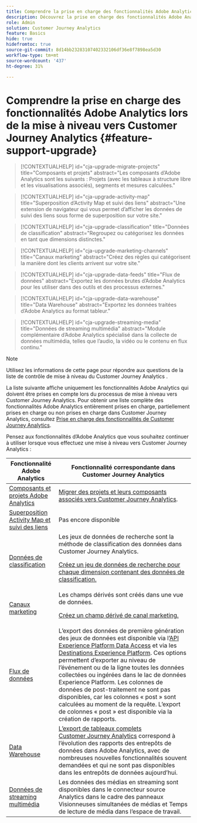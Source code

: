 ```yaml
---
title: Comprendre la prise en charge des fonctionnalités Adobe Analytics lors de la mise à niveau vers Customer Journey Analytics
description: Découvrez la prise en charge des fonctionnalités Adobe Analytics lors de la mise à niveau vers Customer Journey Analytics
role: Admin
solution: Customer Journey Analytics
feature: Basics
hide: true
hidefromtoc: true
source-git-commit: 8d14bb23283107402332106df36e8f7898ea5d30
workflow-type: tm+mt
source-wordcount: '437'
ht-degree: 31%

---
```


# Comprendre la prise en charge des fonctionnalités Adobe Analytics lors de la mise à niveau vers Customer Journey Analytics {#feature-support-upgrade}

<!-- markdownlint-disable MD034 -->

>[!CONTEXTUALHELP]
>id="cja-upgrade-migrate-projects"
>title="Composants et projets"
>abstract="Les composants d’Adobe Analytics sont les suivants : Projets (avec les tableaux à structure libre et les visualisations associés), segments et mesures calculées."

<!-- markdownlint-enable MD034 -->

<!-- markdownlint-disable MD034 -->

>[!CONTEXTUALHELP]
>id="cja-upgrade-activity-map"
>title="Superposition d’Activity Map et suivi des liens"
>abstract="Une extension de navigateur qui vous permet d’afficher les données de suivi des liens sous forme de superposition sur votre site."

<!-- markdownlint-enable MD034 -->

<!-- markdownlint-disable MD034 -->

>[!CONTEXTUALHELP]
>id="cja-upgrade-classification"
>title="Données de classification"
>abstract="Regroupez ou catégorisez les données en tant que dimensions distinctes."

<!-- markdownlint-enable MD034 -->

<!-- markdownlint-disable MD034 -->

>[!CONTEXTUALHELP]
>id="cja-upgrade-marketing-channels"
>title="Canaux marketing"
>abstract="Créez des règles qui catégorisent la manière dont les clients arrivent sur votre site."

<!-- markdownlint-enable MD034 -->

<!-- markdownlint-disable MD034 -->

>[!CONTEXTUALHELP]
>id="cja-upgrade-data-feeds"
>title="Flux de données"
>abstract="Exportez les données brutes d’Adobe Analytics pour les utiliser dans des outils et des processus externes."

<!-- markdownlint-enable MD034 -->

<!-- markdownlint-disable MD034 -->

>[!CONTEXTUALHELP]
>id="cja-upgrade-data-warehouse"
>title="Data Warehouse"
>abstract="Exportez les données traitées d’Adobe Analytics au format tableur."

<!-- markdownlint-enable MD034 -->

<!-- markdownlint-disable MD034 -->

>[!CONTEXTUALHELP]
>id="cja-upgrade-streaming-media"
>title="Données de streaming multimédia"
>abstract="Module complémentaire d’Adobe Analytics spécialisé dans la collecte de données multimédia, telles que l’audio, la vidéo ou le contenu en flux continu."

<!-- markdownlint-enable MD034 -->

>[!NOTE]
> 
>Utilisez les informations de cette page pour répondre aux questions de la liste de contrôle de mise à niveau du Customer Journey Analytics [](https://gigazelle.github.io/cja-ttv/).

La liste suivante affiche uniquement les fonctionnalités Adobe Analytics qui doivent être prises en compte lors du processus de mise à niveau vers Customer Journey Analytics. Pour obtenir une liste complète des fonctionnalités Adobe Analytics entièrement prises en charge, partiellement prises en charge ou non prises en charge dans Customer Journey Analytics, consultez [Prise en charge des fonctionnalités de Customer Journey Analytics](/help/getting-started/aa-vs-cja/cja-aa.md).

Pensez aux fonctionnalités d’Adobe Analytics que vous souhaitez continuer à utiliser lorsque vous effectuez une mise à niveau vers Customer Journey Analytics :

| Fonctionnalité Adobe Analytics | Fonctionnalité correspondante dans Customer Journey Analytics |
|---------|----------|
| [Composants et projets Adobe Analytics](https://experienceleague.adobe.com/en/docs/analytics/analyze/analysis-workspace/build-workspace-project/freeform-overview) | [Migrer des projets et leurs composants associés vers Customer Journey Analytics](https://experienceleague.adobe.com/en/docs/analytics/admin/admin-tools/component-migration/prepare-component-migration). |
| [Superposition Activity Map et suivi des liens](https://experienceleague.adobe.com/en/docs/analytics/analyze/activity-map/overview) | Pas encore disponible |
| [Données de classification](https://experienceleague.adobe.com/en/docs/analytics/components/classifications/c-classifications) | Les jeux de données de recherche sont la méthode de classification des données dans Customer Journey Analytics.<p>[Créez un jeu de données de recherche pour chaque dimension contenant des données de classification.](/help/getting-started/cja-upgrade/cja-upgrade-dataset-lookup.md)</p> |
| [Canaux marketing](https://experienceleague.adobe.com/en/docs/analytics/components/marketing-channels/c-getting-started-mchannel) | Les champs dérivés sont créés dans une vue de données. <p>[Créez un champ dérivé de canal marketing.](/help/getting-started/cja-upgrade/cja-upgrade-marketing-channel.md)</p> |
| [Flux de données](https://experienceleague.adobe.com/en/docs/analytics/export/analytics-data-feed/data-feed-overview) | L’export des données de première génération des jeux de données est disponible via l’[API Experience Platform Data Access](https://experienceleague.adobe.com/docs/experience-platform/data-access/api.html?lang=fr) et via les [Destinations Experience Platform](https://experienceleague.adobe.com/docs/experience-platform/destinations/ui/activate/export-datasets.html?lang=fr). Ces options permettent d’exporter au niveau de l’événement ou de la ligne toutes les données collectées ou ingérées dans le lac de données Experience Platform. Les colonnes de données de post-traitement ne sont pas disponibles, car les colonnes « post » sont calculées au moment de la requête. L’export de colonnes « post » est disponible via la création de rapports. |
| [Data Warehouse](https://experienceleague.adobe.com/en/docs/analytics/export/data-warehouse/data-warehouse) | [L’export de tableaux complets Customer Journey Analytics](/help/analysis-workspace/export/export-cloud.md) correspond à l’évolution des rapports des entrepôts de données dans Adobe Analytics, avec de nombreuses nouvelles fonctionnalités souvent demandées et qui ne sont pas disponibles dans les entrepôts de données aujourd’hui. |
| [Données de streaming multimédia](https://experienceleague.adobe.com/fr/docs/media-analytics/using/media-overview) | Les données des médias en streaming sont disponibles dans le connecteur source Analytics dans le cadre des panneaux Visionneuses simultanées de médias et Temps de lecture de média dans l’espace de travail. |

